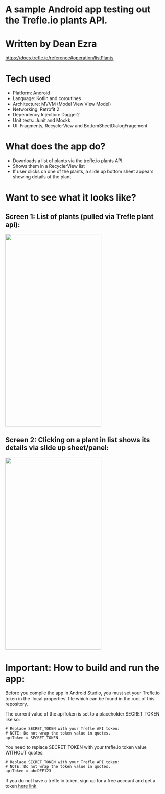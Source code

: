 # A sample Android app testing out the Trefle.io plants API.
# Written by Dean Ezra

https://docs.trefle.io/reference#operation/listPlants

# Tech used

- Platform: Android
- Language: Kotlin and coroutines
- Architecture: MVVM (Model View View Model)
- Networking: Retrofit 2
- Dependency Injection: Dagger2
- Unit tests: Junit and Mockk
- UI: Fragments, RecyclerView and BottomSheetDialogFragement

# What does the app do?

- Downloads a list of plants via the trefle.io plants API.
- Shows them in a RecyclerView list
- If user clicks on one of the plants, a slide up bottom sheet appears showing details of the plant.

# Want to see what it looks like?

## Screen 1: List of plants (pulled via Trefle plant api):
<img src="https://github.com/deanezra/TreflePlantsAndroid/blob/c6850dc3e47deaf95dccaab05ded1efe7c159974/appdetail/screens/screen1_list.jpg" height="600" width="300">

## Screen 2: Clicking on a plant in list shows its details via slide up sheet/panel:
<img src="https://github.com/deanezra/TreflePlantsAndroid/blob/c6850dc3e47deaf95dccaab05ded1efe7c159974/appdetail/screens/screen2_details.jpg" height="600" width="300">



# Important: How to build and run the app:

Before you compile the app in Android Studio, you must set your Trefle.io token in the 'local.properties' file which can be found in the root of this repository.

The current value of the apiToken is set to a placeholder SECRET_TOKEN like so:

```
# Replace SECRET_TOKEN with your Trefle API token:
# NOTE: Do not wrap the token value in quotes.
apiToken = SECRET_TOKEN
```

You need to replace SECRET_TOKEN with your trefle.io token value WITHOUT quotes:

```
# Replace SECRET_TOKEN with your Trefle API token:
# NOTE: Do not wrap the token value in quotes.
apiToken = abcDEF123
```

If you do not have a trefle.io token, sign up for a free account and get a token [here link](https://trefle.io/users/sign_up).


